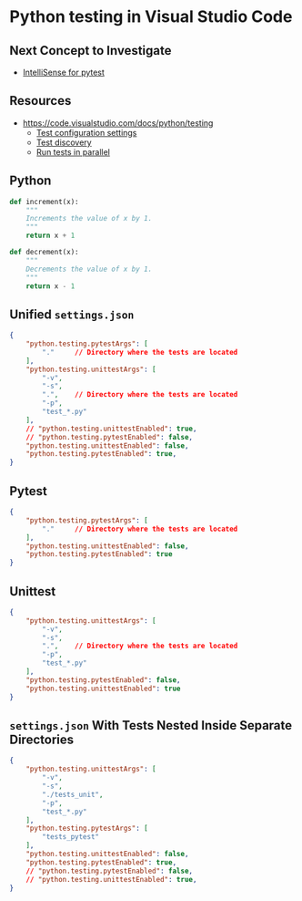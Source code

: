 # Python testing in Visual Studio Code

## Next Concept to Investigate

* [IntelliSense for pytest](https://code.visualstudio.com/docs/python/testing#_intellisense-for-pytest)

## Resources

* <https://code.visualstudio.com/docs/python/testing>
  * [Test configuration settings](https://code.visualstudio.com/docs/python/testing#_test-configuration-settings)
  * [Test discovery](https://code.visualstudio.com/docs/python/testing#_test-discovery)
  * [Run tests in parallel](https://code.visualstudio.com/docs/python/testing#_run-tests-in-parallel)

## Python

```python
def increment(x):
    """
    Increments the value of x by 1.
    """
    return x + 1

def decrement(x):
    """
    Decrements the value of x by 1.
    """
    return x - 1
```

## Unified `settings.json`

```json
{
    "python.testing.pytestArgs": [
        "."     // Directory where the tests are located
    ],
    "python.testing.unittestArgs": [
        "-v",
        "-s",
        ".",    // Directory where the tests are located
        "-p",
        "test_*.py"
    ],
    // "python.testing.unittestEnabled": true,
    // "python.testing.pytestEnabled": false,
    "python.testing.unittestEnabled": false,
    "python.testing.pytestEnabled": true,
}
```

## Pytest

```json
{
    "python.testing.pytestArgs": [
        "."     // Directory where the tests are located
    ],
    "python.testing.unittestEnabled": false,
    "python.testing.pytestEnabled": true
}
```

## Unittest

```json
{
    "python.testing.unittestArgs": [
        "-v",
        "-s",
        ".",    // Directory where the tests are located
        "-p",
        "test_*.py"
    ],
    "python.testing.pytestEnabled": false,
    "python.testing.unittestEnabled": true
}
```

## `settings.json` With Tests Nested Inside Separate Directories

```json
{
    "python.testing.unittestArgs": [
        "-v",
        "-s",
        "./tests_unit",
        "-p",
        "test_*.py"
    ],
    "python.testing.pytestArgs": [
        "tests_pytest"
    ],
    "python.testing.unittestEnabled": false,
    "python.testing.pytestEnabled": true,
    // "python.testing.pytestEnabled": false,
    // "python.testing.unittestEnabled": true,
}
```
